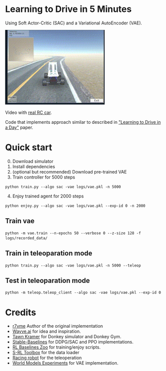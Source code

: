 # Learning to Drive in 5 Minutes

Using Soft Actor-Critic (SAC) and a Variational AutoEncoder (VAE).


![result](content/example-after-3000-steps.gif)

Video with [real RC car](https://www.youtube.com/watch?v=6JUjDw9tfD4).

Code that implements approach similar to described in ["Learning to Drive in a Day"](https://arxiv.org/pdf/1807.00412.pdf) paper.


# Quick start

0. Download simulator
1. Install dependencies
2. (optional but recommended) Download pre-trained VAE
3. Train controller for 5000 steps

```
python train.py --algo sac -vae logs/vae.pkl -n 5000
```

4. Enjoy trained agent for 2000 steps

```
python enjoy.py --algo sac -vae logs/vae.pkl --exp-id 0 -n 2000
```

## Train vae

```
python -m vae.train --n-epochs 50 --verbose 0 --z-size 128 -f logs/recorded_data/
```

## Train in teleoparation mode

```
python train.py --algo sac -vae logs/vae.pkl -n 5000 --teleop
```

## Test in teleoparation mode

```
python -m teleop.teleop_client --algo sac -vae logs/vae.pkl --exp-id 0
```

# Credits

- [r7vme](https://github.com/r7vme/learning-to-drive-in-a-day) Author of the original implementation
- [Wayve.ai](https://wayve.ai) for idea and inspiration.
- [Tawn Kramer](https://github.com/tawnkramer) for Donkey simulator and Donkey Gym.
- [Stable-Baselines](https://github.com/hill-a/stable-baselines) for DDPG/SAC and PPO implementations.
- [RL Baselines Zoo](https://github.com/araffin/rl-baselines-zoo) for training/enjoy scripts.
- [S-RL Toolbox](https://github.com/araffin/robotics-rl-srl) for the data loader
- [Racing robot](https://github.com/sergionr2/RacingRobot) for the teleoperation
- [World Models Experiments](https://github.com/hardmaru/WorldModelsExperiments) for VAE implementation.
